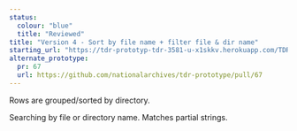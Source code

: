 ```yaml
---
status:
  colour: "blue"
  title: "Reviewed"
title: "Version 4 - Sort by file name + filter file & dir name"
starting_url: "https://tdr-prototyp-tdr-3581-u-x1skkv.herokuapp.com/TDR-3581/v03"
alternate_prototype: 
  pr: 67
  url: https://github.com/nationalarchives/tdr-prototype/pull/67
---
```


Rows are grouped/sorted by directory. 

Searching by file or directory name. Matches partial strings.
